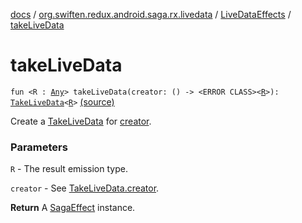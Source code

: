 [docs](../../index.md) / [org.swiften.redux.android.saga.rx.livedata](../index.md) / [LiveDataEffects](index.md) / [takeLiveData](./take-live-data.md)

# takeLiveData

`fun <R : `[`Any`](https://kotlinlang.org/api/latest/jvm/stdlib/kotlin/-any/index.html)`> takeLiveData(creator: () -> <ERROR CLASS><`[`R`](take-live-data.md#R)`>): `[`TakeLiveData`](../-take-live-data/index.md)`<`[`R`](take-live-data.md#R)`>` [(source)](https://github.com/protoman92/KotlinRedux/tree/master/android\android-livedata-saga\src\main\java/org/swiften/redux/android/saga/rx/livedata/LiveDataEffects.kt#L20)

Create a [TakeLiveData](../-take-live-data/index.md) for [creator](take-live-data.md#org.swiften.redux.android.saga.rx.livedata.LiveDataEffects$takeLiveData(kotlin.Function0((((org.swiften.redux.android.saga.rx.livedata.LiveDataEffects.takeLiveData.R)))))/creator).

### Parameters

`R` - The result emission type.

`creator` - See [TakeLiveData.creator](../-take-live-data/creator.md).

**Return**
A [SagaEffect](../../org.swiften.redux.saga.common/-saga-effect/index.md) instance.

